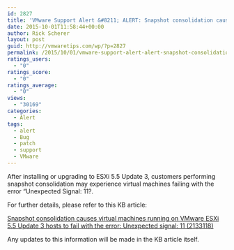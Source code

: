 ```yaml
---
id: 2827
title: 'VMware Support Alert &#8211; ALERT: Snapshot consolidation causes Unexpected signal: 11'
date: 2015-10-01T11:58:44+00:00
author: Rick Scherer
layout: post
guid: http://vmwaretips.com/wp/?p=2827
permalink: /2015/10/01/vmware-support-alert-alert-snapshot-consolidation-causes-unexpected-signal-11/
ratings_users:
  - "0"
ratings_score:
  - "0"
ratings_average:
  - "0"
views:
  - "30169"
categories:
  - Alert
tags:
  - alert
  - Bug
  - patch
  - support
  - VMware
---
```

After installing or upgrading to ESXi 5.5 Update 3, customers performing snapshot consolidation may experience virtual machines failing with the error “Unexpected Signal: 11?.

For further details, please refer to this KB article:

<a href="http://vmw.re/1OaUCVP" target="_blank">Snapshot consolidation causes virtual machines running on VMware ESXi 5.5 Update 3 hosts to fail with the error: Unexpected signal: 11 (2133118)</a>

Any updates to this information will be made in the KB article itself.
